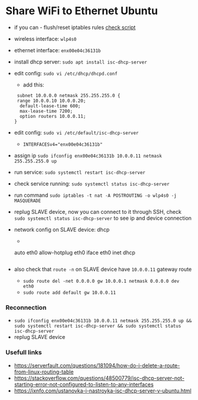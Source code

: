 # Share WiFi to Ethernet Ubuntu

* if you can - flush/reset iptables rules [check script](./reset_iptables.sh)
* wireless interface: `wlp4s0`
* ethernet interface: `enx00e04c36131b`

* install dhcp server: `sudo apt install isc-dhcp-server`
* edit config: `sudo vi /etc/dhcp/dhcpd.conf`
    * add this: 
    ```
     subnet 10.0.0.0 netmask 255.255.255.0 {
     range 10.0.0.10 10.0.0.20;
      default-lease-time 600;
      max-lease-time 7200;
      option routers 10.0.0.11;
    }
    ```
* edit config: `sudo vi /etc/default/isc-dhcp-server`
    * `INTERFACESv4="enx00e04c36131b"`
* assign ip `sudo ifconfig enx00e04c36131b 10.0.0.11 netmask 255.255.255.0 up`
* run service: `sudo systemctl restart isc-dhcp-server`
* check service running: `sudo systemctl status isc-dhcp-server`
* run command `sudo iptables -t nat -A POSTROUTING -o wlp4s0 -j MASQUERADE`
* replug SLAVE device, now you can connect to it through SSH, check `sudo systemctl status isc-dhcp-server` to see ip and device connection
* network config on SLAVE device: dhcp
    * ```
    auto eth0
        allow-hotplug eth0
        iface eth0 inet dhcp
    ```
* also check that `route -n` on SLAVE device have `10.0.0.11` gateway route
    * `sudo route del -net 0.0.0.0 gw 10.0.0.1 netmask 0.0.0.0 dev eth0`
    * `sudo route add default gw 10.0.0.11`
    
### Reconnection

* `sudo ifconfig enx00e04c36131b 10.0.0.11 netmask 255.255.255.0 up && sudo systemctl restart isc-dhcp-server && sudo systemctl status isc-dhcp-server`
* replug SLAVE device
    
### Usefull links

* https://serverfault.com/questions/181094/how-do-i-delete-a-route-from-linux-routing-table
* https://stackoverflow.com/questions/48500779/isc-dhcp-server-not-starting-error-not-configured-to-listen-to-any-interfaces
* https://ixnfo.com/ustanovka-i-nastroyka-isc-dhcp-server-v-ubuntu.html
